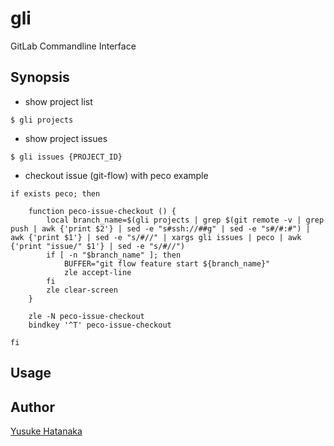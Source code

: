 gli
====

GitLab Commandline Interface

## Synopsis

* show project list

```
$ gli projects
```

* show project issues

```
$ gli issues {PROJECT_ID}
```

* checkout issue (git-flow) with peco example

```
if exists peco; then

    function peco-issue-checkout () {
        local branch_name=$(gli projects | grep $(git remote -v | grep push | awk {'print $2'} | sed -e "s#ssh://##g" | sed -e "s#/#:#") | awk {'print $1'} | sed -e "s/#//" | xargs gli issues | peco | awk {'print "issue/" $1'} | sed -e "s/#//")
        if [ -n "$branch_name" ]; then
            BUFFER="git flow feature start ${branch_name}"
            zle accept-line
        fi
        zle clear-screen
    }

    zle -N peco-issue-checkout
    bindkey '^T' peco-issue-checkout

fi
```

## Usage

## Author

[Yusuke Hatanaka](http://twitter.com/Hatajoe)
